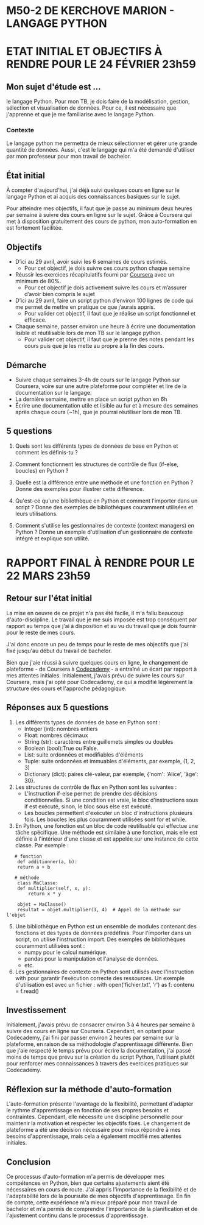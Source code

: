# M50-2 DE KERCHOVE MARION - LANGAGE PYTHON

# ETAT INITIAL ET OBJECTIFS À RENDRE POUR LE 24 FÉVRIER 23h59

## Mon sujet d'étude est ...

le langage Python. Pour mon TB, je dois faire de la modélisation, gestion, sélection et visualisation de données. Pour ce, il est nécessaire que j'apprenne et que je me familiarise avec le langage Python.

### Contexte

Le langage python me permettra de mieux sélectionner et gérer une grande quantité de données. Aussi, c'est le langage qui m'a été demandé d'utiliser par mon professeur pour mon travail de bachelor.

## État initial

À compter d'aujourd'hui, j'ai déjà suivi quelques cours en ligne sur le langage Python et ai acquis des connaissances basiques sur le sujet.

Pour atteindre mes objectifs, il faut que je passe au minimum deux heures par semaine à suivre des cours en ligne sur le sujet. Grâce à Coursera qui met à disposition gratuitement des cours de python, mon auto-formation en est fortement facilitée. 

## Objectifs

- D’ici au 29 avril, avoir suivi les 6 semaines de cours estimés.
    - Pour cet objectif, je dois suivre ces cours python chaque semaine
- Réussir les exercices récapitulatifs fourni par [Coursera](http://coursera.org) avec un minimum de 80%.
    - Pour cet objectif je dois activement suivre les cours et m’assurer d’avoir bien compris le sujet
- D’ici au 29 avril, faire un script python d’environ 100 lignes de code qui me permet de mettre en pratique ce que j’aurais appris.
    - Pour valider cet objectif, il faut que je réalise un script fonctionnel et efficace.
- Chaque semaine, passer environ une heure à écrire une documentation lisible et réutilisable lors de mon TB sur le langage python.
    - Pour valider cet objectif, il faut que je prenne des notes pendant les cours puis que je les mette au propre à la fin des cours.

## Démarche

- Suivre chaque semaines 3-4h de cours sur le langage Python sur Coursera, voire sur une autre plateforme pour compléter et lire de la documentation sur le langage.
- La dernière semaine, mettre en place un script python en 6h
- Écrire une documentation utile et lisible au fur et à mesure des semaines après chaque cours (~1h), que je pourrai réutiliser lors de mon TB.

## 5 questions

1. Quels sont les différents types de données de base en Python et comment les définis-tu ?

2. Comment fonctionnent les structures de contrôle de flux (if-else, boucles) en Python ? 

3. Quelle est la différence entre une méthode et une fonction en Python ? Donne des exemples pour illustrer cette différence.

4. Qu'est-ce qu'une bibliothèque en Python et comment l'importer dans un script ? Donne des exemples de bibliothèques couramment utilisées et leurs utilisations.

5. Comment s'utilise les gestionnaires de contexte (context managers) en Python ? Donne un exemple d'utilisation d'un gestionnaire de contexte intégré et explique son utilité.

# RAPPORT FINAL À RENDRE POUR LE 22 MARS 23h59

## Retour sur l'état initial

La mise en oeuvre de ce projet n'a pas été facile, il m'a fallu beaucoup d'auto-discipline. Le travail que je me suis imposée est trop conséquent par rapport au temps que j'ai à disposition et au vu du travail que je dois fournir pour le reste de mes cours. 

J'ai donc encore un peu de temps pour le reste de mes objectifs que j'ai fixé jusqu'au début du travail de bachelor. 

Bien que j'aie réussi à suivre quelques cours en ligne, le changement de plateforme - de Coursera à [Codecademy]([url](https://www.codecademy.com/)) - a entraîné un écart par rapport à mes attentes initiales. Initialement, j'avais prévu de suivre les cours sur Coursera, mais j'ai opté pour Codecademy, ce qui a modifié légèrement la structure des cours et l'approche pédagogique.

## Réponses aux 5 questions

1. Les différents types de données de base en Python sont :
    - Integer (int): nombres entiers
    - Float: nombres décimaux
    - String (str): caractères entre guillemets simples ou doubles
    - Boolean (bool):True ou False.
    - List: suite ordonnées et modifiables d'éléments
    - Tuple: suite ordonnées et immuables d'éléments, par exemple, (1, 2, 3)
    - Dictionary (dict): paires clé-valeur, par exemple, {'nom': 'Alice', 'âge': 30}.
2. Les structures de contrôle de flux en Python sont les suivantes :
    - L'instruction if-else permet de prendre des décisions conditionnelles. Si une condition est vraie, le bloc d'instructions sous if est exécuté, sinon, le bloc sous else est
      exécuté.
    - Les boucles permettent d'exécuter un bloc d'instructions plusieurs fois. Les boucles les plus couramment utilisées sont for et while.
3. En Python, une fonction est un bloc de code réutilisable qui effectue une tâche spécifique. Une méthode est similaire à une fonction, mais elle est définie à l'intérieur d'une    classe et est appelée sur une instance de cette classe. Par exemple :
```
   # fonction
    def additionner(a, b):
    return a + b

   # méthode
    class MaClasse:
    def multiplier(self, x, y):
        return x * y

    objet = MaClasse()
    resultat = objet.multiplier(3, 4)  # Appel de la méthode sur l'objet
```

5. Une bibliothèque en Python est un ensemble de modules contenant des fonctions et des types de données prédéfinis. Pour l'importer dans un script, on utilise l'instruction        import. Des exemples de bibliothèques couramment utilisées sont :
    - numpy pour le calcul numérique.
    - pandas pour la manipulation et l'analyse de données.
    - etc.
6. Les gestionnaires de contexte en Python sont utilisés avec l'instruction with pour garantir l'exécution correcte des ressources. Un exemple d'utilisation est avec un fichier :
   with open('fichier.txt', 'r') as f:
   contenu = f.read()

## Investissement

Initialement, j'avais prévu de consacrer environ 3 à 4 heures par semaine à suivre des cours en ligne sur Coursera. Cependant, en optant pour Codecademy, j'ai fini par passer environ 2 heures par semaine sur la plateforme, en raison de sa méthodologie d'apprentissage différente. Bien que j'aie respecté le temps prévu pour écrire la documentation, j'ai passé moins de temps que prévu sur la création du script Python, l'utilisant plutôt pour renforcer mes connaissances à travers des exercices pratiques sur Codecademy.

## Réflexion sur la méthode d'auto-formation

L'auto-formation présente l'avantage de la flexibilité, permettant d'adapter le rythme d'apprentissage en fonction de ses propres besoins et contraintes. Cependant, elle nécessite une discipline personnelle pour maintenir la motivation et respecter les objectifs fixés. Le changement de plateforme a été une décision nécessaire pour mieux répondre à mes besoins d'apprentissage, mais cela a également modifié mes attentes initiales.

## Conclusion

Ce processus d'auto-formation m'a permis de développer mes compétences en Python, bien que certains ajustements aient été nécessaires en cours de route. J'ai appris l'importance de la flexibilité et de l'adaptabilité lors de la poursuite de mes objectifs d'apprentissage. En fin de compte, cette expérience m'a mieux préparé pour mon travail de bachelor et m'a permis de comprendre l'importance de la planification et de l'ajustement continu dans le processus d'apprentissage.
